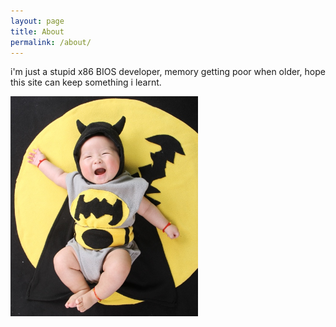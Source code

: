 ```yaml
---
layout: page
title: About
permalink: /about/
---
```


i'm just a stupid x86 BIOS developer, memory getting poor when older, hope this site can keep something i learnt.  

<img src="/images/about-batson.jpg" style="width: 300px;"/>
